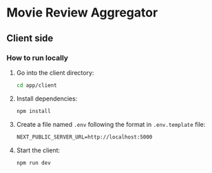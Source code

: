 # Movie Review Aggregator

## Client side

### How to run locally

1. Go into the client directory:

   ```sh
   cd app/client
   ```

2. Install dependencies:

   ```sh
   npm install
   ```

3. Create a file named `.env` following the format in `.env.template` file:

   ```xml
   NEXT_PUBLIC_SERVER_URL=http://localhost:5000
   ```

4. Start the client:

   ```sh
   npm run dev
   ```
